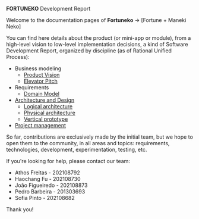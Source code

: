 **FORTUNEKO** Development Report

Welcome to the documentation pages of **Fortuneko** -> [Fortune + Maneki Neko]

You can find here details about the product (or mini-app or module), from a high-level vision to low-level implementation decisions, a kind of Software Development Report, organized by discipline (as of Rational Unified Process): 

* Business modeling 
  * [Product Vision](docs/ProductVision.md)
  * [Elevator Pitch](docs/ElevatorPitch.md)
* Requirements
  * [Domain Model](docs/Requirements.md/#Domain-Model)
* [Architecture and Design](docs/ArchitectureAndDesign.md)
  * [Logical architecture](docs/ArchitectureAndDesign.md#Logical-Architecture)
  * [Physical architecture](docs/ArchitectureAndDesign.md#Physical-Architecture)
  * [Vertical prototype](docs/ArchitectureAndDesign.md#Vertical-Prototype)
* [Project management](docs/ProjectManagement.md)

So far, contributions are exclusively made by the initial team, but we hope to open them to the community, in all areas and topics: requirements, technologies, development, experimentation, testing, etc.

If you're looking for help, please contact our team:

* Athos Freitas - 202108792
* Haochang Fu - 202108730
* João Figueiredo - 202108873
* Pedro Barbeira - 201303693
* Sofia Pinto - 202108682

Thank you!
